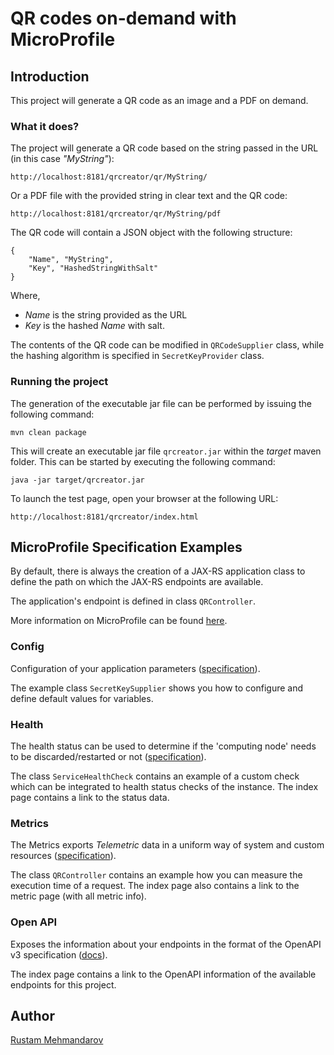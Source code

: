 # QR codes on-demand with MicroProfile

## Introduction

This project will generate a QR code as an image and a PDF on demand.

### What it does?

The project will generate a QR code based on the string passed in the URL (in this case _"MyString"_):

    http://localhost:8181/qrcreator/qr/MyString/
    
Or a PDF file with the provided string in clear text and the QR code:
    
    http://localhost:8181/qrcreator/qr/MyString/pdf

The QR code will contain a JSON object with the following structure:

    { 
        "Name", "MyString",
        "Key", "HashedStringWithSalt"
    }
    
Where, 

* _Name_ is the string provided as the URL
* _Key_ is the hashed _Name_ with salt.

The contents of the QR code can be modified in `QRCodeSupplier` class, while the hashing algorithm is specified in `SecretKeyProvider` class.
    

### Running the project

The generation of the executable jar file can be performed by issuing the following command:

    mvn clean package

This will create an executable jar file `qrcreator.jar` within the _target_ maven folder. This can be started by executing the following command:

    java -jar target/qrcreator.jar

To launch the test page, open your browser at the following URL:

    http://localhost:8181/qrcreator/index.html


## MicroProfile Specification Examples

By default, there is always the creation of a JAX-RS application class to define the path on which the JAX-RS endpoints are available.

The application's endpoint is defined in class `QRController`.

More information on MicroProfile can be found [here][1].


### Config

Configuration of your application parameters ([specification][2]).

The example class `SecretKeySupplier` shows you how to configure and define default values for variables.


### Health

The health status can be used to determine if the 'computing node' needs to be discarded/restarted or not ([specification][3]).

The class `ServiceHealthCheck` contains an example of a custom check which can be integrated to health status checks of the instance.  The index page contains a link to the status data.


### Metrics

The Metrics exports _Telemetric_ data in a uniform way of system and custom resources ([specification][4]).

The class `QRController` contains an example how you can measure the execution time of a request. The index page also contains a link to the metric page (with all metric info).


### Open API

Exposes the information about your endpoints in the format of the OpenAPI v3 specification ([docs][5]).

The index page contains a link to the OpenAPI information of the available endpoints for this project.



## Author
[Rustam Mehmandarov][6]



[1]: https://microprofile.io/
[2]: https://microprofile.io/project/eclipse/microprofile-config
[3]: https://microprofile.io/project/eclipse/microprofile-health
[4]: https://microprofile.io/project/eclipse/microprofile-metrics
[5]: https://microprofile.io/project/eclipse/microprofile-open-api
[6]: https://github.com/mehmandarov
